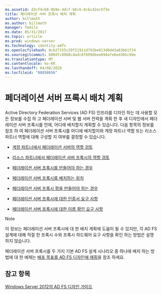 ```yaml
---
ms.assetid: d3cf4cb9-9b9e-4dcf-b6c6-8c6c42ec5f3e
title: 페더레이션 서버 프록시 배치 계획
author: billmath
ms.author: billmath
manager: femila
ms.date: 05/31/2017
ms.topic: article
ms.prod: windows-server
ms.technology: identity-adfs
ms.openlocfilehash: 8cb27155c29f21911d793be913d0d43a63b61f24
ms.sourcegitcommit: b00d7c8968c4adc8f699dbee694afe6ed36bc9de
ms.translationtype: MT
ms.contentlocale: ko-KR
ms.lasthandoff: 04/08/2020
ms.locfileid: "80858656"
---
```

# <a name="planning-federation-server-proxy-placement"></a>페더레이션 서버 프록시 배치 계획

Active Directory Federation Services \(AD FS\) 인프라를 디자인 하는 데 사용할 모든 정보를 수집 하 고 페더레이션 서버 및 웹 서버 전략을 계획 한 후 새 디자인에서 페더레이션 서버 프록시를 언제, 어디에 배치할지 계획할 수 있습니다. 다음 항목의 정보를 참조 하 여 페더레이션 서버 프록시를 어디에 배치할지와 계정 파트너 역할 또는 리소스 파트너 역할에 대해 구성할 지 여부를 결정할 수 있습니다.  
  
-   [계정 파트너에서 페더레이션 서버의 역할 검토](Review-the-Role-of-the-Federation-Server-in-the-Account-Partner.md)  
  
-   [리소스 파트너에서 페더레이션 서버 프록시의 역할 검토](Review-the-Role-of-the-Federation-Server-Proxy-in-the-Resource-Partner.md)  
  
-   [페더레이션 서버 프록시를 만들어야 하는 경우](When-to-Create-a-Federation-Server-Proxy.md)  
  
-   [페더레이션 서버 프록시를 배치하는 위치](Where-to-Place-a-Federation-Server-Proxy.md)  
  
-   [페더레이션 서버 프록시 팜을 만들어야 하는 경우](When-to-Create-a-Federation-Server-Proxy-Farm.md)  
  
-   [페더레이션 서버 프록시에 대한 인증서 요구 사항](Certificate-Requirements-for-Federation-Server-Proxies.md)  
  
-   [페더레이션 서버 프록시에 대한 이름 확인 요구 사항](Name-Resolution-Requirements-for-Federation-Server-Proxies.md)  
  
> [!NOTE]  
> 이 정보는 페더레이션 서버 프록시에 대 한 배치 계획에 도움이 될 수 있지만, 각 AD FS 설계에 대해 적절 한 프록시 수와 프록시 하드웨어 요구 사항을 확인 하는 방법은 설명 하지 않습니다.  
  
페더레이션 서버 프록시를 두 가지 기본 AD FS 설계 시나리오 중 하나에 배치 하는 방법에 대 한 예제는 [배포 목표를 AD FS 디자인에 매핑](Mapping-Your-Deployment-Goals-to-an-AD-FS-Design.md)을 참조 하세요.  

## <a name="see-also"></a>참고 항목
[Windows Server 2012의 AD FS 디자인 가이드](AD-FS-Design-Guide-in-Windows-Server-2012.md)
  


